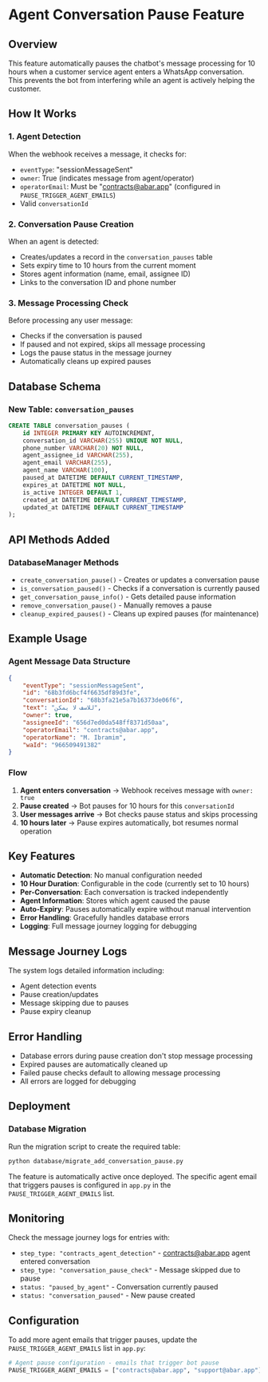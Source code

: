 # Agent Conversation Pause Feature

## Overview

This feature automatically pauses the chatbot's message processing for 10 hours when a customer service agent enters a WhatsApp conversation. This prevents the bot from interfering while an agent is actively helping the customer.

## How It Works

### 1. Agent Detection

When the webhook receives a message, it checks for:
- `eventType`: "sessionMessageSent" 
- `owner`: True (indicates message from agent/operator)
- `operatorEmail`: Must be "contracts@abar.app" (configured in `PAUSE_TRIGGER_AGENT_EMAILS`)
- Valid `conversationId`

### 2. Conversation Pause Creation

When an agent is detected:
- Creates/updates a record in the `conversation_pauses` table
- Sets expiry time to 10 hours from the current moment
- Stores agent information (name, email, assignee ID)
- Links to the conversation ID and phone number

### 3. Message Processing Check

Before processing any user message:
- Checks if the conversation is paused
- If paused and not expired, skips all message processing
- Logs the pause status in the message journey
- Automatically cleans up expired pauses

## Database Schema

### New Table: `conversation_pauses`

```sql
CREATE TABLE conversation_pauses (
    id INTEGER PRIMARY KEY AUTOINCREMENT,
    conversation_id VARCHAR(255) UNIQUE NOT NULL,
    phone_number VARCHAR(20) NOT NULL,
    agent_assignee_id VARCHAR(255),
    agent_email VARCHAR(255),
    agent_name VARCHAR(100),
    paused_at DATETIME DEFAULT CURRENT_TIMESTAMP,
    expires_at DATETIME NOT NULL,
    is_active INTEGER DEFAULT 1,
    created_at DATETIME DEFAULT CURRENT_TIMESTAMP,
    updated_at DATETIME DEFAULT CURRENT_TIMESTAMP
);
```

## API Methods Added

### DatabaseManager Methods

- `create_conversation_pause()` - Creates or updates a conversation pause
- `is_conversation_paused()` - Checks if a conversation is currently paused  
- `get_conversation_pause_info()` - Gets detailed pause information
- `remove_conversation_pause()` - Manually removes a pause
- `cleanup_expired_pauses()` - Cleans up expired pauses (for maintenance)

## Example Usage

### Agent Message Data Structure
```json
{
    "eventType": "sessionMessageSent",
    "id": "68b3fd6bcf4f6635df89d3fe",
    "conversationId": "68b3fa21e5a7b16373de06f6",
    "text": "للاسف لا يمكن",
    "owner": true,
    "assigneeId": "656d7ed0da548ff8371d50aa",
    "operatorEmail": "contracts@abar.app",
    "operatorName": "M. Ibramim",
    "waId": "966509491382"
}
```

### Flow

1. **Agent enters conversation** → Webhook receives message with `owner: true`
2. **Pause created** → Bot pauses for 10 hours for this `conversationId`
3. **User messages arrive** → Bot checks pause status and skips processing
4. **10 hours later** → Pause expires automatically, bot resumes normal operation

## Key Features

- **Automatic Detection**: No manual configuration needed
- **10 Hour Duration**: Configurable in the code (currently set to 10 hours)
- **Per-Conversation**: Each conversation is tracked independently
- **Agent Information**: Stores which agent caused the pause
- **Auto-Expiry**: Pauses automatically expire without manual intervention
- **Error Handling**: Gracefully handles database errors
- **Logging**: Full message journey logging for debugging

## Message Journey Logs

The system logs detailed information including:
- Agent detection events
- Pause creation/updates
- Message skipping due to pauses
- Pause expiry cleanup

## Error Handling

- Database errors during pause creation don't stop message processing
- Expired pauses are automatically cleaned up
- Failed pause checks default to allowing message processing
- All errors are logged for debugging

## Deployment

### Database Migration

Run the migration script to create the required table:
```bash
python database/migrate_add_conversation_pause.py
```

The feature is automatically active once deployed. The specific agent email that triggers pauses is configured in `app.py` in the `PAUSE_TRIGGER_AGENT_EMAILS` list.

## Monitoring

Check the message journey logs for entries with:
- `step_type: "contracts_agent_detection"` - contracts@abar.app agent entered conversation
- `step_type: "conversation_pause_check"` - Message skipped due to pause
- `status: "paused_by_agent"` - Conversation currently paused
- `status: "conversation_paused"` - New pause created

## Configuration

To add more agent emails that trigger pauses, update the `PAUSE_TRIGGER_AGENT_EMAILS` list in `app.py`:

```python
# Agent pause configuration - emails that trigger bot pause
PAUSE_TRIGGER_AGENT_EMAILS = ["contracts@abar.app", "support@abar.app"]
```
